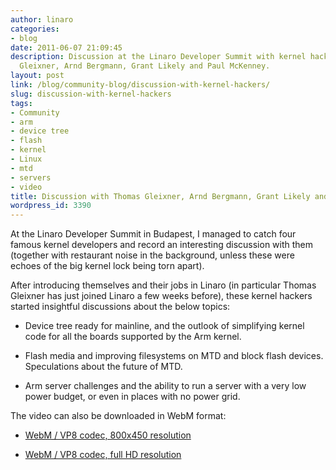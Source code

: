```yaml
---
author: linaro
categories:
- blog
date: 2011-06-07 21:09:45
description: Discussion at the Linaro Developer Summit with kernel hackers Thomas
  Gleixner, Arnd Bergmann, Grant Likely and Paul McKenney.
layout: post
link: /blog/community-blog/discussion-with-kernel-hackers/
slug: discussion-with-kernel-hackers
tags:
- Community
- arm
- device tree
- flash
- kernel
- Linux
- mtd
- servers
- video
title: Discussion with Thomas Gleixner, Arnd Bergmann, Grant Likely and Paul McKenney
wordpress_id: 3390
---
```


At the Linaro Developer Summit in Budapest, I managed to catch four famous kernel developers and record an interesting discussion with them (together with restaurant noise in the background, unless these were echoes of the big kernel lock being torn apart).

After introducing themselves and their jobs in Linaro (in particular Thomas Gleixner has just joined Linaro a few weeks before), these kernel hackers started insightful discussions about the below topics:


  * Device tree ready for mainline, and the outlook of simplifying kernel code for all the boards supported by the Arm kernel.


  * Flash media and improving filesystems on MTD and block flash devices. Speculations about the future of MTD.


  * Arm server challenges and the ability to run a server with a very low power budget, or even in places with no power grid.


The video can also be downloaded in WebM format:


  * [WebM / VP8 codec, 800x450 resolution](https://free-electrons.com/pub/video/2011/linaro/may/)


  * [WebM / VP8 codec, full HD resolution](https://free-electrons.com/pub/video/2011/linaro/may/)